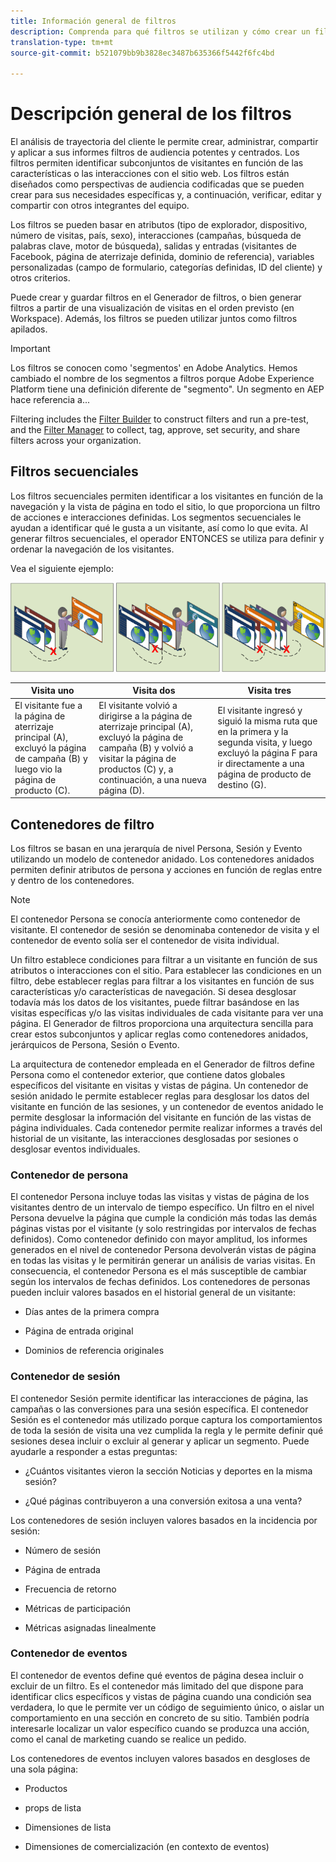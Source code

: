 ```yaml
---
title: Información general de filtros
description: Comprenda para qué filtros se utilizan y cómo crear un filtro sencillo.
translation-type: tm+mt
source-git-commit: b521079bb9b3828ec3487b635366f5442f6fc4bd

---
```



# Descripción general de los filtros

El análisis de trayectoria del cliente le permite crear, administrar, compartir y aplicar a sus informes filtros de audiencia potentes y centrados. Los filtros permiten identificar subconjuntos de visitantes en función de las características o las interacciones con el sitio web. Los filtros están diseñados como perspectivas de audiencia codificadas que se pueden crear para sus necesidades específicas y, a continuación, verificar, editar y compartir con otros integrantes del equipo.

Los filtros se pueden basar en atributos (tipo de explorador, dispositivo, número de visitas, país, sexo), interacciones (campañas, búsqueda de palabras clave, motor de búsqueda), salidas y entradas (visitantes de Facebook, página de aterrizaje definida, dominio de referencia), variables personalizadas (campo de formulario, categorías definidas, ID del cliente) y otros criterios.

Puede crear y guardar filtros en el Generador de filtros, o bien generar filtros a partir de una visualización de visitas en el orden previsto (en Workspace). Además, los filtros se pueden utilizar juntos como filtros apilados.

>[!IMPORTANT]
Los filtros se conocen como &#39;segmentos&#39; en Adobe Analytics. Hemos cambiado el nombre de los segmentos a filtros porque Adobe Experience Platform tiene una definición diferente de &quot;segmento&quot;. Un segmento en AEP hace referencia a...

Filtering includes the [Filter Builder](/help/components/filters/create-filters.md) to construct filters and run a pre-test, and the [Filter Manager](/help/components/filters/manage-filters.md) to collect, tag, approve, set security, and share filters across your organization.

## Filtros secuenciales

Los filtros secuenciales permiten identificar a los visitantes en función de la navegación y la vista de página en todo el sitio, lo que proporciona un filtro de acciones e interacciones definidas. Los segmentos secuenciales le ayudan a identificar qué le gusta a un visitante, así como lo que evita. Al generar filtros secuenciales, el operador ENTONCES se utiliza para definir y ordenar la navegación de los visitantes.

Vea el siguiente ejemplo:

![](assets/sequential_fil.png)

| Visita uno | Visita dos | Visita tres |
|---|---|---|
| El visitante fue a la página de aterrizaje principal (A), excluyó la página de campaña (B) y luego vio la página de producto (C). | El visitante volvió a dirigirse a la página de aterrizaje principal (A), excluyó la página de campaña (B) y volvió a visitar la página de productos (C) y, a continuación, a una nueva página (D). | El visitante ingresó y siguió la misma ruta que en la primera y la segunda visita, y luego excluyó la página F para ir directamente a una página de producto de destino (G). |

## Contenedores de filtro

Los filtros se basan en una jerarquía de nivel Persona, Sesión y Evento utilizando un modelo de contenedor anidado. Los contenedores anidados permiten definir atributos de persona y acciones en función de reglas entre y dentro de los contenedores.

>[!NOTE]
>El contenedor Persona se conocía anteriormente como contenedor de visitante. El contenedor de sesión se denominaba contenedor de visita y el contenedor de evento solía ser el contenedor de visita individual.

Un filtro establece condiciones para filtrar a un visitante en función de sus atributos o interacciones con el sitio. Para establecer las condiciones en un filtro, debe establecer reglas para filtrar a los visitantes en función de sus características y/o características de navegación. Si desea desglosar todavía más los datos de los visitantes, puede filtrar basándose en las visitas específicas y/o las visitas individuales de cada visitante para ver una página. El Generador de filtros proporciona una arquitectura sencilla para crear estos subconjuntos y aplicar reglas como contenedores anidados, jerárquicos de Persona, Sesión o Evento.

La arquitectura de contenedor empleada en el Generador de filtros define Persona como el contenedor exterior, que contiene datos globales específicos del visitante en visitas y vistas de página. Un contenedor de sesión anidado le permite establecer reglas para desglosar los datos del visitante en función de las sesiones, y un contenedor de eventos anidado le permite desglosar la información del visitante en función de las vistas de página individuales. Cada contenedor permite realizar informes a través del historial de un visitante, las interacciones desglosadas por sesiones o desglosar eventos individuales.

### Contenedor de persona

El contenedor Persona incluye todas las visitas y vistas de página de los visitantes dentro de un intervalo de tiempo específico. Un filtro en el nivel Persona devuelve la página que cumple la condición más todas las demás páginas vistas por el visitante (y solo restringidas por intervalos de fechas definidos). Como contenedor definido con mayor amplitud, los informes generados en el nivel de contenedor Persona devolverán vistas de página en todas las visitas y le permitirán generar un análisis de varias visitas. En consecuencia, el contenedor Persona es el más susceptible de cambiar según los intervalos de fechas definidos.
Los contenedores de personas pueden incluir valores basados en el historial general de un visitante:

* Días antes de la primera compra

* Página de entrada original

* Dominios de referencia originales

### Contenedor de sesión

El contenedor Sesión permite identificar las interacciones de página, las campañas o las conversiones para una sesión específica. El contenedor Sesión es el contenedor más utilizado porque captura los comportamientos de toda la sesión de visita una vez cumplida la regla y le permite definir qué sesiones desea incluir o excluir al generar y aplicar un segmento. Puede ayudarle a responder a estas preguntas:

* ¿Cuántos visitantes vieron la sección Noticias y deportes en la misma sesión?

* ¿Qué páginas contribuyeron a una conversión exitosa a una venta?

Los contenedores de sesión incluyen valores basados en la incidencia por sesión:

* Número de sesión

* Página de entrada

* Frecuencia de retorno

* Métricas de participación

* Métricas asignadas linealmente

### Contenedor de eventos

El contenedor de eventos define qué eventos de página desea incluir o excluir de un filtro. Es el contenedor más limitado del que dispone para identificar clics específicos y vistas de página cuando una condición sea verdadera, lo que le permite ver un código de seguimiento único, o aislar un comportamiento en una sección en concreto de su sitio. También podría interesarle localizar un valor específico cuando se produzca una acción, como el canal de marketing cuando se realice un pedido.

Los contenedores de eventos incluyen valores basados en desgloses de una sola página:

* Productos

* props de lista

* Dimensiones de lista

* Dimensiones de comercialización (en contexto de eventos)